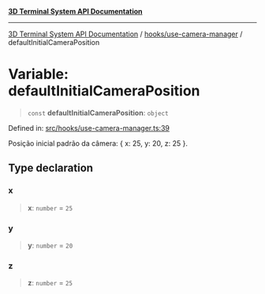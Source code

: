 [**3D Terminal System API Documentation**](../../../README.md)

***

[3D Terminal System API Documentation](../../../README.md) / [hooks/use-camera-manager](../README.md) / defaultInitialCameraPosition

# Variable: defaultInitialCameraPosition

> `const` **defaultInitialCameraPosition**: `object`

Defined in: [src/hooks/use-camera-manager.ts:39](https://github.com/Dicommunitas/ThreeJS_Terminal_3D/blob/afa16084199c8b26e5e606d73d21408027534f3a/src/hooks/use-camera-manager.ts#L39)

Posição inicial padrão da câmera: { x: 25, y: 20, z: 25 }.

## Type declaration

### x

> **x**: `number` = `25`

### y

> **y**: `number` = `20`

### z

> **z**: `number` = `25`
